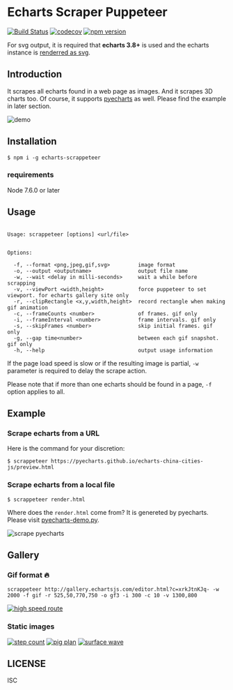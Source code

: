 # Echarts Scraper Puppeteer

[![Build Status](https://travis-ci.org/chfw/echarts-scrappeteer.svg?branch=master)](https://travis-ci.org/chfw/echarts-scrappeteer) [![codecov](https://codecov.io/gh/chfw/echarts-scrappeteer/branch/master/graph/badge.svg)](https://codecov.io/gh/chfw/echarts-scrappeteer) [![npm version](https://badge.fury.io/js/echarts-scrappeteer.svg)](https://badge.fury.io/js/echarts-scrappeteer)

For svg output, it is required that **echarts 3.8+** is used and the echarts instance
is [renderred as svg](https://ecomfe.github.io/echarts-doc/public/en/tutorial.html#Render%20by%20Canvas%20or%20SVG).

## Introduction

It scrapes all echarts found in a web page as images. And it scrapes 3D charts too. Of course, it supports
[pyecharts](https://github.com/chenjiandongx/pyecharts) as well. Please find the example in later section.

![demo](https://github.com/chfw/echarts-scrappeteer/raw/master/demo.gif)

## Installation

```shell
$ npm i -g echarts-scrappeteer
```

### requirements

Node 7.6.0 or later

## Usage

```shell

Usage: scrappeteer [options] <url/file>


Options:

  -f, --format <png,jpeg,gif,svg>         image format
  -o, --output <outputname>               output file name
  -w, --wait <delay in milli-seconds>     wait a while before scrapping
  -v, --viewPort <width,height>           force puppeteer to set viewport. for echarts gallery site only
  -r, --clipRectangle <x,y,width,height>  record rectangle when making gif animation
  -c, --frameCounts <number>              of frames. gif only
  -i, --frameInterval <number>            frame intervals. gif only
  -s, --skipFrames <number>               skip initial frames. gif only
  -g, --gap time<number>                  between each gif snapshot. gif only
  -h, --help                              output usage information
```

If the page load speed is slow or if the resulting image is partial, `-w` parameter is
required to delay the scrape action.

Please note that if more than one echarts should be found in a page, `-f` option applies to all.

## Example

### Scrape echarts from a URL

Here is the command for your discretion:

```
$ scrappeteer https://pyecharts.github.io/echarts-china-cities-js/preview.html
```

### Scrape echarts from a local file


```shell
$ scrappeteer render.html
```

Where does the `render.html` come from? It is genereted by pyecharts. Please visit [pyecharts-demo.py](https://github.com/chfw/echarts-scrappeteer/blob/master/pyecharts-demo/pyecharts-demo.py). 


![scrape pyecharts](https://github.com/chfw/echarts-scrappeteer/raw/master/scraped-gallery/output.4.png)


## Gallery

### Gif format :fire:

```shell
scrappeteer http://gallery.echartsjs.com/editor.html?c=xrkJtnKJq- -w 2000 -f gif -r 525,50,770,750 -o gf3 -i 300 -c 10 -v 1300,800
```

[![high speed route](https://github.com/chfw/echarts-scrappeteer/raw/master/scraped-gallery/shenzhen.gif)](http://gallery.echartsjs.com/editor.html?c=xrkJtnKJq-)

### Static images

[![step count](https://github.com/chfw/echarts-scrappeteer/raw/master/scraped-gallery/step-count.png)](http://gallery.echartsjs.com/editor.html?c=calendar-effectScatter)
[![pig plan](https://github.com/chfw/echarts-scrappeteer/raw/master/scraped-gallery/pig-plan.png)](http://gallery.echartsjs.com/editor.html?c=xByUX8HuDZ)
[![surface wave](https://github.com/chfw/echarts-scrappeteer/raw/master/scraped-gallery/surface-wave.png)](http://gallery.echartsjs.com/editor.html?c=xHkcYXm9pe)

## LICENSE

ISC
